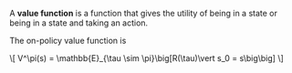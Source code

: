 A **value function** is a function that gives the utility of being in a state or being in a state and taking an action.

The on-policy value function is

\\[
V^\pi(s) = \mathbb{E}_{\tau \sim \pi}\big\[R(\tau)\vert s_0 = s\big\big\]
\\]